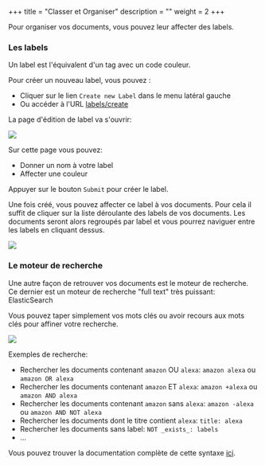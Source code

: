 +++
title = "Classer et Organiser"
description = ""
weight = 2
+++

Pour organiser vos documents, vous pouvez leur affecter des labels.

### Les labels

Un label est l'équivalent d'un tag avec un code couleur.

Pour créer un nouveau label, vous pouvez :

- Cliquer sur le lien `Create new Label` dans le menu latéral gauche
- Ou accéder à l'URL [labels/create](https://app.nunux.org/keeper/lables/create)

La page d'édition de label va s'ouvrir:

![](/organize/create-label.png?classes=border,shadow)

Sur cette page vous pouvez:

- Donner un nom à votre label
- Affecter une couleur

Appuyer sur le bouton `Submit` pour créer le label.

Une fois créé, vous pouvez affecter ce label à vos documents.
Pour cela il suffit de cliquer sur la liste déroulante des labels de vos
documents.
Les documents seront alors regroupés par label et vous pourrez naviguer entre
les labels en cliquant dessus.

![](/organize/doc-with-tags.png?classes=border,shadow)

### Le moteur de recherche

Une autre façon de retrouver vos documents est le moteur de recherche.
Ce dernier est un moteur de recherche "full text" très puissant: ElasticSearch

Vous pouvez taper simplement vos mots clés ou avoir recours aux mots clés pour
affiner votre recherche.

![](/organize/searchbar.png?classes=border,shadow)

Exemples de recherche:

- Rechercher les documents contenant `amazon` OU `alexa`:
  `amazon alexa` ou `amazon OR alexa`
- Rechercher les documents contenant `amazon` ET `alexa`:
  `amazon +alexa` ou `amazon AND alexa`
- Rechercher les documents contenant `amazon` sans `alexa`:
  `amazon -alexa` ou `amazon AND NOT alexa`
- Rechercher les documents dont le titre contient `alexa`:
  `title: alexa`
- Rechercher les documents sans label:
  `NOT _exists_: labels`
- ...

Vous pouvez trouver la documentation complète de cette syntaxe [ici][query-dsl].


[query-dsl]: https://www.elastic.co/guide/en/elasticsearch/reference/current/query-dsl-query-string-query.html

